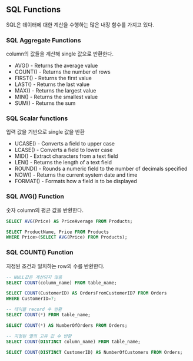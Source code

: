 
## SQL Functions

SQL은 데이터에 대한 계산을 수행하는 많은 내장 함수를 가지고 있다.

### SQL Aggregate Functions

column의 값들을 계산해 single 값으로 반환한다.

- AVG() - Returns the average value
- COUNT() - Returns the number of rows
- FIRST() - Returns the first value
- LAST() - Returns the last value
- MAX() - Returns the largest value
- MIN() - Returns the smallest value
- SUM() - Returns the sum



### SQL Scalar functions

입력 값을 기반으로 single 값을 반환

- UCASE() - Converts a field to upper case
- LCASE() - Converts a field to lower case
- MID() - Extract characters from a text field
- LEN() - Returns the length of a text field
- ROUND() - Rounds a numeric field to the number of decimals specified
- NOW() - Returns the current system date and time
- FORMAT() - Formats how a field is to be displayed



### SQL AVG() Function

숫자 column의 평균 값을 반환한다.

```sql
SELECT AVG(Price) AS PriceAverage FROM Products;

SELECT ProductName, Price FROM Products
WHERE Price>(SELECT AVG(Price) FROM Products);
```

### SQL COUNT() Function

지정된 조건과 일치하는 row의 수를 반환한다.

```sql
-- NULL값은 계산되지 않음
SELECT COUNT(column_name) FROM table_name;

SELECT COUNT(CustomerID) AS OrdersFromCustomerID7 FROM Orders
WHERE CustomerID=7;

-- 테이블 record 수 반환
SELECT COUNT(*) FROM table_name;

SELECT COUNT(*) AS NumberOfOrders FROM Orders;

-- 지정된 열의 고유 값 수 반환
SELECT COUNT(DISTINCT column_name) FROM table_name;

SELECT COUNT(DISTINCT CustomerID) AS NumberOfCustomers FROM Orders;
```
